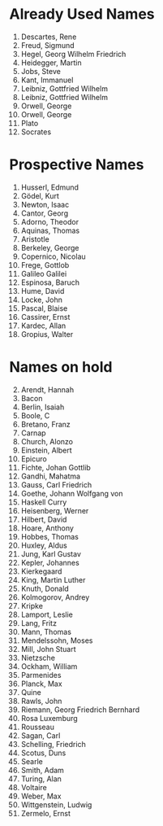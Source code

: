 # Already Used Names

1. Descartes, Rene
1. Freud, Sigmund
1. Hegel, Georg Wilhelm Friedrich
1. Heidegger, Martin
1. Jobs, Steve
1. Kant, Immanuel
1. Leibniz, Gottfried Wilhelm
1. Leibniz, Gottfried Wilhelm
1. Orwell, George
1. Orwell, George
1. Plato
1. Socrates


# Prospective Names

1. Husserl, Edmund
1. Gödel, Kurt
1. Newton, Isaac
1. Cantor, Georg
1. Adorno, Theodor
1. Aquinas, Thomas
1. Aristotle
1. Berkeley, George
1. Copernico, Nicolau
1. Frege, Gottlob
1. Galileo Galilei
1. Espinosa, Baruch
1. Hume, David
1. Locke, John
1. Pascal, Blaise
2. Cassirer, Ernst
3. Kardec, Allan
4. Gropius, Walter

# Names on hold

2. Arendt, Hannah
3. Bacon
4. Berlin, Isaiah
5. Boole, C
6. Bretano, Franz
7. Carnap
8. Church, Alonzo
9. Einstein, Albert
10. Epicuro
11. Fichte, Johan Gottlib
12. Gandhi, Mahatma  
13. Gauss, Carl Friedrich
14. Goethe, Johann Wolfgang von
15. Haskell Curry
16. Heisenberg, Werner
17. Hilbert, David
18. Hoare, Anthony
19. Hobbes, Thomas
20. Huxley, Aldus
21. Jung, Karl Gustav 
22. Kepler, Johannes
23. Kierkegaard
24. King, Martin Luther
25. Knuth, Donald
26. Kolmogorov, Andrey
27. Kripke
28. Lamport, Leslie
29. Lang, Fritz
30. Mann, Thomas
31. Mendelssohn, Moses
32. Mill, John Stuart
33. Nietzsche
34. Ockham, William
35. Parmenides
36. Planck, Max
37. Quine
38. Rawls, John
39. Riemann, Georg Friedrich Bernhard
40. Rosa Luxemburg
41. Rousseau
42. Sagan, Carl
43. Schelling, Friedrich
44. Scotus, Duns
45. Searle
46. Smith, Adam
47. Turing, Alan
48. Voltaire
49. Weber, Max
50. Wittgenstein, Ludwig
51. Zermelo, Ernst